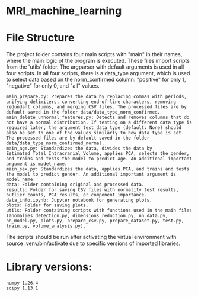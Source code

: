 # MRI_machine_learning
# File Structure

The project folder contains four main scripts with "main" in their names, where the main logic of the program is executed. These files import scripts from the 'utils' folder. The argparser with default arguments is used in all four scripts. In all four scripts, there is a data_type argument, which is used to select data based on the norm_confirmed column: "positive" for only 1, "negative" for only 0, and "all" values.

    main_prepare.py: Prepares the data by replacing commas with periods, unifying delimiters, converting end-of-line characters, removing redundant columns, and merging CSV files. The processed files are by default saved in the folder data/data_type_norm_confirmed.
    main_delete_unnormal_features.py: Detects and removes columns that do not have a normal distribution. If testing on a different data type is required later, the argument test_data_type (default: None) should also be set to one of the values similarly to how data_type is set. The processed files are by default saved in the folder data/data_type_norm_confirmed_normal.
    main_age.py: Standardizes the data, divides the data by Estimated_Total_Intracranial_Volume, applies PCA, selects the gender, and trains and tests the model to predict age. An additional important argument is model_name.
    main_sex.py: Standardizes the data, applies PCA, and trains and tests the model to predict gender. An additional important argument is model_name.
    data: Folder containing original and processed data.
    results: Folder for saving CSV files with normality test results, outlier counts, PCA results, or component importance.
    data_info.ipynb: Jupyter notebook for generating plots.
    plots: Folder for saving plots.
    utils: Folder containing scripts with functions used in the main files (anomalies_detection.py, dimensions_reduction.py, nn_data.py, nn_model.py, plots.py, prepare_csv.py, prepare_dataset.py, test.py, train.py, volume_analysis.py).

The scripts should be run after activating the virtual environment with source .venv/bin/activate due to specific versions of imported libraries.

# Library versions:

    numpy 1.26.4
    scipy 1.13.1
